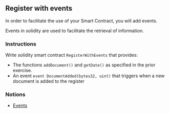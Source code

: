 ## Register with events

In order to facilitate the use of your Smart Contract, you will add events.

Events in solidity are used to facilitate the retrieval of information.

### Instructions

Write solidity smart contract `RegisterWithEvents` that provides:

- The functions `addDocument()` and `getDate()` as specified in the prior exercise.
- An event `event DocumentAdded(bytes32, uint)` that triggers when a new document is added to the register

### Notions

- [Events](https://docs.soliditylang.org/en/v0.8.4/contracts.html#events)
